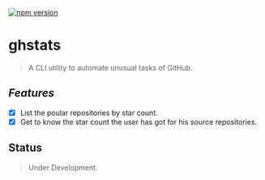 [![npm version](https://badge.fury.io/js/ghstats-cli.svg)](https://badge.fury.io/js/ghstats-cli)

# ghstats

> A CLI utility to automate unusual tasks of GitHub.

## *Features*

- [x] List the poular repositories by star count.
- [x] Get to know the star count the user has got for his source repositories.

## Status

> Under Development.
